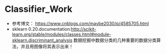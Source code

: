 # Classifier_Work
* 参考博文：
https://www.cnblogs.com/maybe2030/p/4585705.html
* sklearn 0.20.documentation:http://scikit-learn.org/stable/modules/classes.html#module-sklearn.discriminant_analysis
数据挖掘中数据分类的几种重要的数据分类算法，并且用图像将其表示出来！
